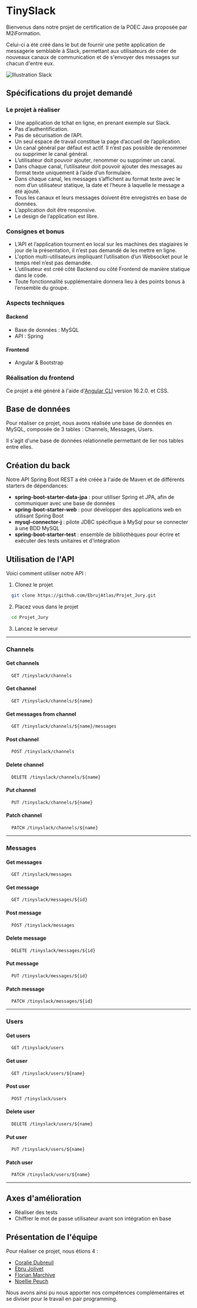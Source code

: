 # TinySlack

Bienvenus dans notre projet de certification de la POEC Java proposée par M2iFormation.

Celui-ci a été créé dans le but de fournir une petite application de messagerie semblable à Slack, permettant aux utilisateurs de créer de nouveaux canaux de communication et de s'envoyer des messages sur chacun d'entre eux.

![Illustration Slack](https://images.unsplash.com/photo-1563986768609-322da13575f3?ixlib=rb-4.0.3&ixid=M3wxMjA3fDB8MHxwaG90by1wYWdlfHx8fGVufDB8fHx8fA%3D%3D&auto=format&fit=crop&w=1470&q=80)

## Spécifications du projet demandé

### Le projet à réaliser

- Une application de tchat en ligne, en prenant exemple sur Slack.
- Pas d’authentification.
- Pas de sécurisation de l’API.
- Un seul espace de travail constitue la page d’accueil de l’application.
- Un canal général par défaut est actif. Il n’est pas possible de renommer ou supprimer
  le canal général.
- L’utilisateur doit pouvoir ajouter, renommer ou supprimer un canal.
- Dans chaque canal, l’utilisateur doit pouvoir ajouter des messages au format texte
  uniquement à l’aide d’un formulaire.
- Dans chaque canal, les messages s’affichent au format texte avec le nom d’un utilisateur statique, la date et l’heure à laquelle le message a été ajouté.
- Tous les canaux et leurs messages doivent être enregistrés en base de données.
- L’application doit être responsive.
- Le design de l’application est libre.

### Consignes et bonus

- L’API et l’application tournent en local sur les machines des stagiaires le jour de la présentation, il n’est pas demandé de les mettre en ligne.
- L'option multi-utilisateurs impliquant l’utilisation d’un Websocket pour le temps réel n’est pas demandée.
- L’utilisateur est créé côté Backend ou côté Frontend de manière statique dans le code.
- Toute fonctionnalité supplémentaire donnera lieu à des points bonus à l’ensemble du groupe.

### Aspects techniques

#### Backend

- Base de données : MySQL
- API : Spring

#### Frontend

- Angular & Bootstrap

### Réalisation du frontend

Ce projet a été généré à l'aide d'[Angular CLI](https://github.com/angular/angular-cli) version 16.2.0. et CSS.

## Base de données

Pour réaliser ce projet, nous avons réalisée une base de données en MySQL, composée de 3 tables : Channels, Messages, Users.

Il s'agit d'une base de données relationnelle permettant de lier nos tables entre elles.

## Création du back

Notre API Spring Boot REST a été créée à l'aide de Maven et de différents starters de dépendances:

- **spring-boot-starter-data-jpa** : pour utiliser Spring et JPA, afin de communiquer avec une base de données
- **spring-boot-starter-web** : pour développer des applications web en utilisant Spring Boot
- **mysql-connector-j** : pilote JDBC spécifique à MySql pour se connecter à une BDD MySQL
- **spring-boot-starter-test** : ensemble de bibliothèques pour écrire et exécuter des tests unitaires et d'intégration

## Utilisation de l'API

Voici comment utiliser notre API :

1. Clonez le projet

```bash
  git clone https://github.com/EbrujAtlas/Projet_Jury.git
```

2. Placez vous dans le projet

```bash
  cd Projet_Jury
```

3. Lancez le serveur

---

### Channels

#### Get channels

```http
  GET /tinyslack/channels
```

#### Get channel

```http
  GET /tinyslack/channels/${name}
```

#### Get messages from channel

```http
  GET /tinyslack/channels/${name}/messages
```

#### Post channel

```http
  POST /tinyslack/channels
```

#### Delete channel

```http
  DELETE /tinyslack/channels/${name}
```

#### Put channel

```http
  PUT /tinyslack/channels/${name}
```

#### Patch channel

```http
  PATCH /tinyslack/channels/${name}
```

---

### Messages

#### Get messages

```http
  GET /tinyslack/messages
```

#### Get message

```http
  GET /tinyslack/messages/${id}
```

#### Post message

```http
  POST /tinyslack/messages
```

#### Delete message

```http
  DELETE /tinyslack/messages/${id}
```

#### Put message

```http
  PUT /tinyslack/messages/${id}
```

#### Patch message

```http
  PATCH /tinyslack/messages/${id}
```

---

### Users

#### Get users

```http
  GET /tinyslack/users
```

#### Get user

```http
  GET /tinyslack/users/${name}
```

#### Post user

```http
  POST /tinyslack/users
```

#### Delete user

```http
  DELETE /tinyslack/users/${name}
```

#### Put user

```http
  PUT /tinyslack/users/${name}
```

#### Patch user

```http
  PATCH /tinyslack/users/${name}
```

---

## Axes d'amélioration

- Réaliser des tests
- Chiffrer le mot de passe utilisateur avant son intégration en base

## Présentation de l'équipe

Pour réaliser ce projet, nous étions 4 :

- [Coralie Dubreuil](https://github.com/Ciyasan)
- [Ebru Jolivet](https://github.com/EbrujAtlas)
- [Florian Marchive](https://github.com/MarchiveFlorian)
- [Noellie Peuch](https://github.com/pandaka87)

Nous avons ainsi pu nous apporter nos compétences complémentaires et se diviser pour le travail en pair programming.
